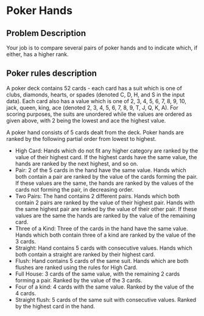 # Poker Hands

## Problem Description

Your job is to compare several pairs of poker hands and to indicate which, if either, has a higher rank.

## Poker rules description

A poker deck contains 52 cards - each card has a suit which is one of clubs, diamonds, hearts, or spades (denoted C, D, H, and S in the input data). Each card also has a value which is one of 2, 3, 4, 5, 6, 7, 8, 9, 10, jack, queen, king, ace (denoted 2, 3, 4, 5, 6, 7, 8, 9, T, J, Q, K, A). For scoring purposes, the suits are unordered while the values are ordered as given above, with 2 being the lowest and ace the highest value.

A poker hand consists of 5 cards dealt from the deck. Poker hands are ranked by the following partial order from lowest to highest.

-   High Card: Hands which do not fit any higher category are ranked by the value of their highest card. If the highest cards have the same value, the hands are ranked by the next highest, and so on.
-   Pair: 2 of the 5 cards in the hand have the same value. Hands which both contain a pair are ranked by the value of the cards forming the pair. If these values are the same, the hands are ranked by the values of the cards not forming the pair, in decreasing order.
-   Two Pairs: The hand contains 2 different pairs. Hands which both contain 2 pairs are ranked by the value of their highest pair. Hands with the same highest pair are ranked by the value of their other pair. If these values are the same the hands are ranked by the value of the remaining card.
-   Three of a Kind: Three of the cards in the hand have the same value. Hands which both contain three of a kind are ranked by the value of the 3 cards.
-   Straight: Hand contains 5 cards with consecutive values. Hands which both contain a straight are ranked by their highest card.
-   Flush: Hand contains 5 cards of the same suit. Hands which are both flushes are ranked using the rules for High Card.
-   Full House: 3 cards of the same value, with the remaining 2 cards forming a pair. Ranked by the value of the 3 cards.
-   Four of a kind: 4 cards with the same value. Ranked by the value of the 4 cards.
-   Straight flush: 5 cards of the same suit with consecutive values. Ranked by the highest card in the hand.
